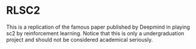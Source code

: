 # RLSC2
This is a replication of the famous paper published by Deepmind in playing sc2 by reinforcement learning. Notice that this is only a undergraduation project and should not be considered academical seriously.

